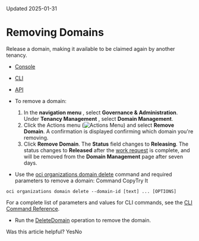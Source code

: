 Updated 2025-01-31
# Removing Domains
Release a domain, making it available to be claimed again by another tenancy.
  * [Console](https://docs.oracle.com/en-us/iaas/Content/General/domain/delete-domain.htm)
  * [CLI](https://docs.oracle.com/en-us/iaas/Content/General/domain/delete-domain.htm)
  * [API](https://docs.oracle.com/en-us/iaas/Content/General/domain/delete-domain.htm)


  * To remove a domain:
    1. In the **navigation menu** , select ****Governance & Administration****. Under ****Tenancy Management**** , select **Domain Management**.
    2. Click the Actions menu (![Actions Menu](https://docs.oracle.com/en-us/iaas/Content/libraries/global-images/actions-menu.png)) and select **Remove Domain**. A confirmation is displayed confirming which domain you're removing.
    3. Click **Remove Domain**. The **Status** field changes to **Releasing**. The status changes to **Released** after the [work request](https://docs.oracle.com/en-us/iaas/Content/General/Concepts/workrequestoverview.htm#Work_Requests "Work requests help you monitor long-running operations such as database backups or the provisioning of compute instances.") is complete, and will be removed from the **Domain Management** page after seven days.
  * Use the [oci organizations domain delete](https://docs.oracle.com/iaas/tools/oci-cli/latest/oci_cli_docs/cmdref/organizations/domain/delete.html) command and required parameters to remove a domain:
Command
CopyTry It
```
oci organizations domain delete --domain-id [text] ... [OPTIONS]
```

For a complete list of parameters and values for CLI commands, see the [CLI Command Reference](https://docs.oracle.com/iaas/tools/oci-cli/latest).
  * Run the [DeleteDomain](https://docs.oracle.com/iaas/api/#/en/organizations/latest/Domain/DeleteDomain) operation to remove the domain.


Was this article helpful?
YesNo

